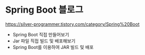 # Spring Boot 블로그

https://silver-programmer.tistory.com/category/Spring%20Boot
- Spring Boot 직접 만들어보기
- Jar 파일 직접 빌드 및 배포해보기
- Spring Boot를 이용하여 JAR 빌드 및 배포
